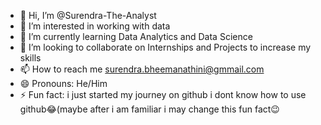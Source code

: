 - 👋 Hi, I’m @Surendra-The-Analyst
- 👀 I’m interested in working with data
- 🌱 I’m currently learning Data Analytics and Data Science
- 💞️ I’m looking to collaborate on Internships and Projects to increase my skills
- 📫 How to reach me surendra.bheemanathini@gmmail.com
- 😄 Pronouns: He/Him
- ⚡ Fun fact: i just started my journey on github i dont know how to use github😂(maybe after i am familiar
 i may change this fun fact😉

<!---
Surendra-The-Analyst/Surendra-The-Analyst is a ✨ special ✨ repository because its `README.md` (this file) appears on your GitHub profile.
You can click the Preview link to take a look at your changes.
--->
